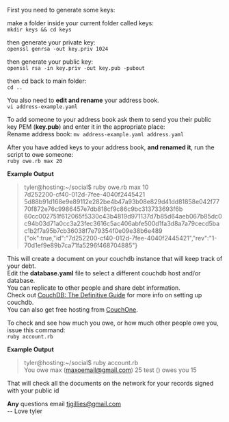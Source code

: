 First you need to generate some keys:

make a folder inside your current folder called keys:  
`mkdir keys && cd keys`

then generate your private key:  
`openssl genrsa -out key.priv 1024`

then generate your public key:  
`openssl rsa -in key.priv -out key.pub -pubout`

then cd back to main folder:  
`cd ..`

You also need to **edit and rename** your address book.  
`vi address-example.yaml`

To add someone to your address book ask them to send you their public key PEM (**key.pub**) and enter it in the appropriate place:  
Rename address book: `mv address-example.yaml address.yaml`

After you have added keys to your address book, **and renamed it**, run the script to owe someone:  
`ruby owe.rb max 20`

**Example Output**
> tyler@hosting:~/social$ ruby owe.rb max 10  
> 7d252200-cf40-012d-7fee-4040f2445421  
> 5d88b91d168e9e89112e282be4b47a93b08e829d41dd81858e042f7770f872e76c9986457e7db818cf9c86c9bc313733693f6b  
> 60cc002751f612065f5330c43b4819d971137d7b85d64aeb067b85dc0c94b03d71a0cc3a23fec3616c5ac406abfe500d1fa3d8a7a79cecd5bac1b2f7a95b7cb36038f7e79354f0e09e38b6e489  
> {"ok":true,"id":"7d252200-cf40-012d-7fee-4040f2445421","rev":"1-70d1ef9e89b7ca71fa5296f468704885"}

This will create a document on your couchdb instance that will keep track of your debt.  
Edit the **database.yaml** file to select a different couchdb host and/or database.  
You can replicate to other people and share debt information.  
Check out [CouchDB: The Definitive Guide](http://guide.couchdb.org/) for more info on setting up couchdb.  
You can also get free hosting from [CouchOne](http://www.couchone.com/).

To check and see how much you owe, or how much other people owe you, issue this command:  
`ruby account.rb`

**Example Output**
> tyler@hosting:~/social$ ruby account.rb  
> You owe max (maxoemail@gmail.com) 25
> test () owes you 15

That will check all the documents on the network for your records signed with your public id

**Any** questions email [tjgillies@gmail.com](mailto://tjgillies@gmail.com)  
-- Love tyler